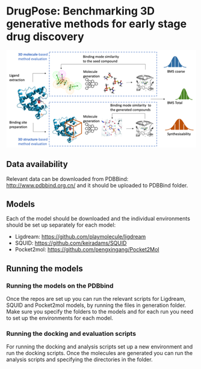 # DrugPose: Benchmarking 3D generative methods for early stage drug discovery

![alt text](Images/Pipeline.png)

## Data availability

Relevant data can be downloaded from PDBBind: http://www.pdbbind.org.cn/ and it should be uploaded to PDBBind folder.

## Models

Each of the model should be downloaded and the individual environments should be set up separately for each model:

- Ligdream: https://github.com/playmolecule/ligdream
- SQUID: https://github.com/keiradams/SQUID
- Pocket2mol: https://github.com/pengxingang/Pocket2Mol

## Running the models

### Running the models on the PDBbind
Once the repos are set up you can run the relevant scripts for Ligdream, SQUID and Pocket2mol models, by running the files in generation folder.
Make sure you specify the folders to the models and for each run you need to set up the environments for each model.

### Running the docking and evaluation scripts
For running the docking and analysis scripts set up a new environment and run the docking scripts. Once the molecules are generated you can run the analysis scripts and specifying the directories in the folder.



